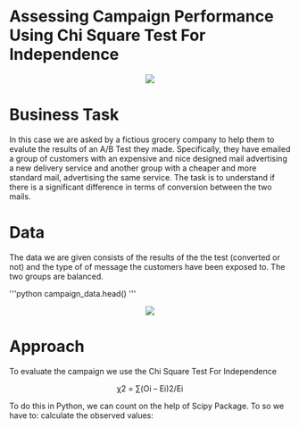 # Assessing Campaign Performance Using Chi Square Test For Independence

<p align="center">
  <img src="https://user-images.githubusercontent.com/69009356/185987097-b4be59cc-fa3a-41ba-a068-69aa78a17c4b.png"
 />
</p>

# Business Task
In this case we are asked by a fictious grocery company to help them to evalute the results of an A/B Test they made.
Specifically, they have emailed a group of customers with an expensive and nice designed mail advertising a new delivery service and another group with a cheaper and more standard mail, advertising the same service.
The task is to understand if there is a significant difference in terms of conversion between the two mails.

# Data
The data we are given consists of the results of the the test (converted or not) and the type of of message the customers have been exposed to. The two groups are balanced.

'''python
campaign_data.head()
'''
<p align="center">
  <img src="https://user-images.githubusercontent.com/69009356/185991783-af53fb31-5e64-44bf-8a23-82f6c096aa9f.JPG"
 />
</p>

# Approach
To evaluate the campaign we use the Chi Square Test For Independence
<p align="center">
χ2 = ∑(Oi – Ei)2/Ei
</p>

To do this in Python, we can count on the help of Scipy Package.
To so we have to:
calculate the observed values:

